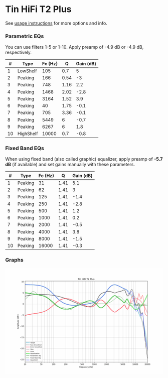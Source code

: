 # Tin HiFi T2 Plus
See [usage instructions](https://github.com/jaakkopasanen/AutoEq#usage) for more options and info.

### Parametric EQs
You can use filters 1-5 or 1-10. Apply preamp of -4.9 dB or -4.9 dB, respectively.

|   # | Type      |   Fc (Hz) |    Q |   Gain (dB) |
|-----|-----------|-----------|------|-------------|
|   1 | LowShelf  |       105 | 0.7  |         5   |
|   2 | Peaking   |       166 | 0.54 |        -3   |
|   3 | Peaking   |       748 | 1.16 |         2.2 |
|   4 | Peaking   |      1468 | 2.02 |        -2.8 |
|   5 | Peaking   |      3164 | 1.52 |         3.9 |
|   6 | Peaking   |        40 | 1.75 |        -0.1 |
|   7 | Peaking   |       705 | 3.36 |        -0.1 |
|   8 | Peaking   |      5449 | 6    |        -0.7 |
|   9 | Peaking   |      6267 | 6    |         1.8 |
|  10 | HighShelf |     10000 | 0.7  |        -0.8 |

### Fixed Band EQs
When using fixed band (also called graphic) equalizer, apply preamp of **-5.7 dB** (if available) and set gains manually with these parameters.

|   # | Type    |   Fc (Hz) |    Q |   Gain (dB) |
|-----|---------|-----------|------|-------------|
|   1 | Peaking |        31 | 1.41 |         5.1 |
|   2 | Peaking |        62 | 1.41 |         3   |
|   3 | Peaking |       125 | 1.41 |        -1.4 |
|   4 | Peaking |       250 | 1.41 |        -2.8 |
|   5 | Peaking |       500 | 1.41 |         1.2 |
|   6 | Peaking |      1000 | 1.41 |         0.2 |
|   7 | Peaking |      2000 | 1.41 |        -0.5 |
|   8 | Peaking |      4000 | 1.41 |         3.8 |
|   9 | Peaking |      8000 | 1.41 |        -1.5 |
|  10 | Peaking |     16000 | 1.41 |        -0.3 |

### Graphs
![](./Tin%20HiFi%20T2%20Plus.png)
